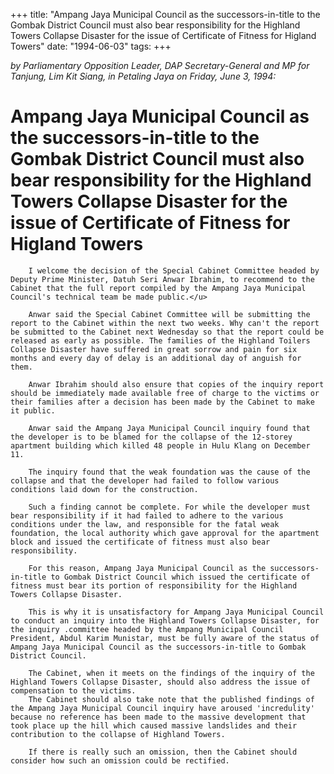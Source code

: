 +++ 
title: "Ampang Jaya Municipal Council as the successors-in-title to the Gombak District Council must also bear responsibility for the Highland Towers Collapse Disaster for the issue of Certificate of Fitness for Higland Towers"
date: "1994-06-03"
tags:
+++

_by Parliamentary Opposition Leader, DAP Secretary-General and MP for Tanjung, Lim Kit Siang, in Petaling Jaya on Friday, June 3, 1994:_

# Ampang Jaya Municipal Council as the successors-in-title to the Gombak District Council must also bear responsibility for the Highland Towers Collapse Disaster for the issue of Certificate of Fitness for Higland Towers

		I welcome the decision of the Special Cabinet Committee headed by Deputy Prime Minister, Datuh Seri Anwar Ibrahim, to recommend to the Cabinet that the full report compiled by the Ampang Jaya Municipal Council's technical team be made public.</u>

		Anwar said the Special Cabinet Committee will be submitting the report to the Cabinet within the next two weeks. Why can't the report be submitted to the Cabinet next Wednesday so that the report could be released as early as possible. The families of the Highland Toilers Collapse Disaster have suffered in great sorrow and pain for six months and every day of delay is an additional day of anguish for them.

		Anwar Ibrahim should also ensure that copies of the inquiry report should be immediately made available free of charge to the victims or their families after a decision has been made by the Cabinet to make it public.

		Anwar said the Ampang Jaya Municipal Council inquiry found that the developer is to be blamed for the collapse of the 12-storey apartment building which killed 48 people in Hulu Klang on December 11.

		The inquiry found that the weak foundation was the cause of the collapse and that the developer had failed to follow various conditions laid down for the construction.

		Such a finding cannot be complete. For while the developer must bear responsibility if it had failed to adhere to the various conditions under the law, and responsible for the fatal weak foundation, the local authority which gave approval for the apartment block and issued the certificate of fitness must also bear responsibility.

		For this reason, Ampang Jaya Municipal Council as the successors-in-title to Gombak District Council which issued the certificate of fitness must bear its portion of responsibility for the Highland Towers Collapse Disaster.

		This is why it is unsatisfactory for Ampang Jaya Municipal Council to conduct an inquiry into the Highland Towers Collapse Disaster, for the inquiry .committee headed by the Ampang Municipal Council President, Abdul Karim Munistar, must be fully aware of the status of Ampang Jaya Municipal Council as the successors-in-title to Gombak District Council.

		The Cabinet, when it meets on the findings of the inquiry of the Highland Towers Collapse Disaster, should also address the issue of compensation to the victims.
		The Cabinet should also take note that the published findings of the Ampang Jaya Municipal Council inquiry have aroused 'incredulity' because no reference has been made to the massive development that took place up the hill which caused massive landslides and their contribution to the collapse of Highland Towers.

		If there is really such an omission, then the Cabinet should consider how such an omission could be rectified.
 
